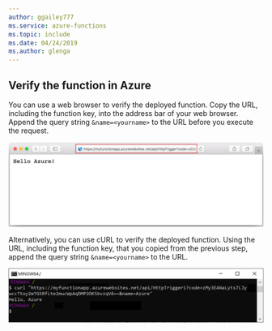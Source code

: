 ```yaml
---
author: ggailey777
ms.service: azure-functions
ms.topic: include
ms.date: 04/24/2019
ms.author: glenga
---
```

## <a name="test"></a>Verify the function in Azure

You can use a web browser to verify the deployed function.  Copy the URL, including the function key, into the address bar of your web browser. Append the query string `&name=<yourname>` to the URL before you execute the request.

![Using a web browser to call the function.](./media/functions-test-function-code/functions-azure-cli-function-test-browser.png)  

Alternatively, you can use cURL to verify the deployed function. Using the URL, including the function key, that you copied from the previous step, append the query string `&name=<yourname>` to the URL.

![using cURL to call the function in Azure.](./media/functions-test-function-code/functions-azure-cli-function-test-curl.png) 

